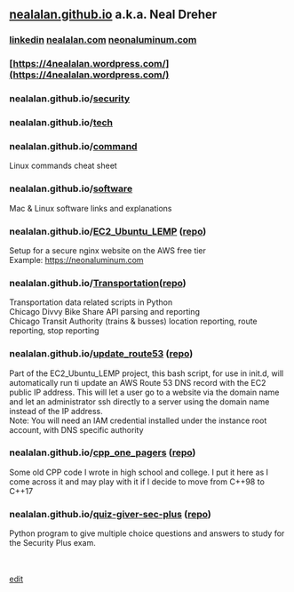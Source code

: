 ## [nealalan.github.io](https://nealalan.github.io) a.k.a. Neal Dreher 
### [linkedin](https://www.linkedin.com/in/nealdreher) [nealalan.com](http://nealalan.com) [neonaluminum.com](https://neonaluminum.com)
### [https://4nealalan.wordpress.com/](https://4nealalan.wordpress.com/)
### nealalan.github.io/[security](https://nealalan.github.io/security)
### nealalan.github.io/[tech](https://nealalan.github.io/tech)
### nealalan.github.io/[command](https://nealalan.github.io/command) 
Linux commands cheat sheet
### nealalan.github.io/[software](https://nealalan.github.io/software)
Mac & Linux software links and explanations
### nealalan.github.io/[EC2_Ubuntu_LEMP](https://nealalan.github.io/EC2_Ubuntu_LEMP) ([repo](https://github.com/nealalan/EC2_Ubuntu_LEMP))
Setup for a secure nginx website on the AWS free tier<br>
Example: https://neonaluminum.com
### nealalan.github.io/[Transportation](https://nealalan.github.io/Transportation)([repo](https://github.com/nealalan/Transportation))
Transportation data related scripts in Python<br>
Chicago Divvy Bike Share API parsing and reporting<br>
Chicago Transit Authority (trains & busses) location reporting, route reporting, stop reporting
### nealalan.github.io/[update_route53](https://nealalan.github.io/update_route53) ([repo](https://github.com/nealalan/update_route53))
Part of the EC2_Ubuntu_LEMP project, this bash script, for use in init.d, will automatically run ti update an AWS Route 53 DNS record with the EC2 public IP address. This will let a user go to a website via the domain name and let an administrator ssh directly to a server using the domain name instead of the IP address.<br>
Note: You will need an IAM credential installed under the instance root account, with DNS specific authority
### nealalan.github.io/[cpp_one_pagers](https://nealalan.github.io/cpp_one_pagers) ([repo](https://github.com/nealalan/cpp_one_pagers))
Some old CPP code I wrote in high school and college. I put it here as I come across it and may play with it if I decide to move from C++98 to C++17
### nealalan.github.io/[quiz-giver-sec-plus](https://nealalan.github.io/quiz-giver-sec-plus) ([repo](https://github.com/nealalan/quiz-giver-sec-plus))
Python program to give multiple choice questions and answers to study for the Security Plus exam.

<br><br>
[edit](https://github.com/nealalan/nealalan.github.io/edit/master/README.md)
